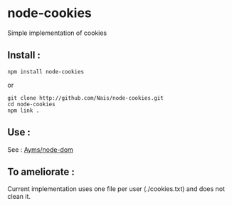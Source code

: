 node-cookies
===

Simple implementation of cookies

## Install :

    npm install node-cookies

or

    git clone http://github.com/Nais/node-cookies.git
    cd node-cookies
    npm link .

## Use :
See :
	[Ayms/node-dom](https://github.com/Ayms/node-dom)

## To ameliorate :

Current implementation uses one file per user (./cookies.txt) and does not clean it.
